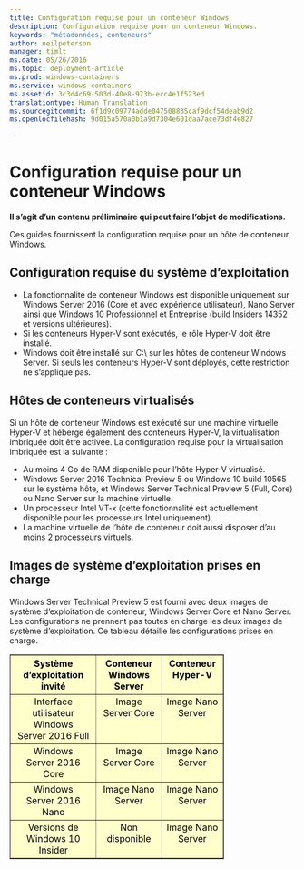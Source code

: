 ```yaml
---
title: Configuration requise pour un conteneur Windows
description: Configuration requise pour un conteneur Windows.
keywords: "métadonnées, conteneurs"
author: neilpeterson
manager: timlt
ms.date: 05/26/2016
ms.topic: deployment-article
ms.prod: windows-containers
ms.service: windows-containers
ms.assetid: 3c3d4c69-503d-40e8-973b-ecc4e1f523ed
translationtype: Human Translation
ms.sourcegitcommit: 6f1d9c09774adde047508835caf9dcf54deab9d2
ms.openlocfilehash: 9d015a570a0b1a9d7304e601daa7ace73df4e827

---
```


# Configuration requise pour un conteneur Windows

**Il s’agit d’un contenu préliminaire qui peut faire l’objet de modifications.** 

Ces guides fournissent la configuration requise pour un hôte de conteneur Windows.

## Configuration requise du système d’exploitation

- La fonctionnalité de conteneur Windows est disponible uniquement sur Windows Server 2016 (Core et avec expérience utilisateur), Nano Server ainsi que Windows 10 Professionnel et Entreprise (build Insiders 14352 et versions ultérieures).
- Si les conteneurs Hyper-V sont exécutés, le rôle Hyper-V doit être installé.
- Windows doit être installé sur C:\\ sur les hôtes de conteneur Windows Server. Si seuls les conteneurs Hyper-V sont déployés, cette restriction ne s’applique pas.

## Hôtes de conteneurs virtualisés

Si un hôte de conteneur Windows est exécuté sur une machine virtuelle Hyper-V et héberge également des conteneurs Hyper-V, la virtualisation imbriquée doit être activée. La configuration requise pour la virtualisation imbriquée est la suivante :

- Au moins 4 Go de RAM disponible pour l’hôte Hyper-V virtualisé.
- Windows Server 2016 Technical Preview 5 ou Windows 10 build 10565 sur le système hôte, et Windows Server Technical Preview 5 (Full, Core) ou Nano Server sur la machine virtuelle.
- Un processeur Intel VT-x (cette fonctionnalité est actuellement disponible pour les processeurs Intel uniquement).
- La machine virtuelle de l’hôte de conteneur doit aussi disposer d’au moins 2 processeurs virtuels.

## Images de système d’exploitation prises en charge

Windows Server Technical Preview 5 est fourni avec deux images de système d’exploitation de conteneur, Windows Server Core et Nano Server. Les configurations ne prennent pas toutes en charge les deux images de système d’exploitation. Ce tableau détaille les configurations prises en charge.

<table border="1" style="background-color:FFFFCC;border-collapse:collapse;border:1px solid FFCC00;color:000000;width:75%" cellpadding="5" cellspacing="5">
<thead>
<tr valign="top">
<th><center>Système d’exploitation invité</center></th>
<th><center>Conteneur Windows Server</center></th>
<th><center>Conteneur Hyper-V</center></th>
</tr>
</thead>
<tbody>
<tr valign="top">
<td><center>Interface utilisateur Windows Server 2016 Full</center></td>
<td><center>Image Server Core</center></td>
<td><center>Image Nano Server</center></td>
</tr>
<tr valign="top">
<td><center>Windows Server 2016 Core</center></td>
<td><center>Image Server Core</center></td>
<td><center> Image Nano Server</center></td>
</tr>
<tr valign="top">
<td><center>Windows Server 2016 Nano</center></td>
<td><center> Image Nano Server</center></td>
<td><center>Image Nano Server</center></td>
</tr>
<tr valign="top">
<td><center>Versions de Windows 10 Insider</center></td>
<td><center>Non disponible</center></td>
<td><center>Image Nano Server</center></td>
</tr>
</tbody>
</table>



<!--HONumber=Jul16_HO3-->


